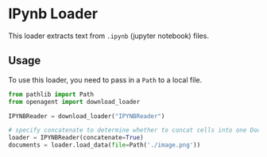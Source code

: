 # IPynb Loader

This loader extracts text from `.ipynb` (jupyter notebook) files.

## Usage

To use this loader, you need to pass in a `Path` to a local file.

```python
from pathlib import Path
from openagent import download_loader

IPYNBReader = download_loader("IPYNBReader")

# specify concatenate to determine whether to concat cells into one DocumentNode
loader = IPYNBReader(concatenate=True)
documents = loader.load_data(file=Path('./image.png'))
```
